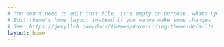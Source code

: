 ```yaml
---
# You don't need to edit this file, it's empty on purpose. whats up
# Edit theme's home layout instead if you wanna make some changes
# See: https://jekyllrb.com/docs/themes/#overriding-theme-defaults
layout: home
---
```

